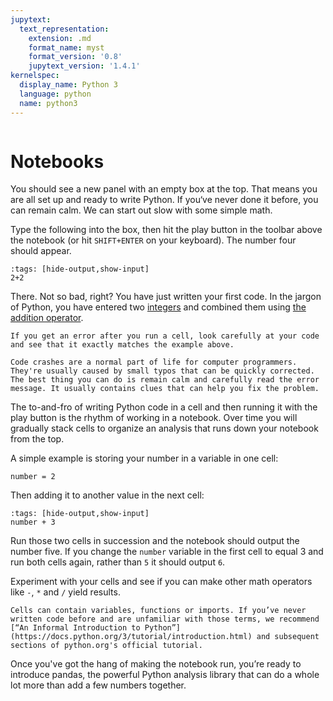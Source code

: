 ```yaml
---
jupytext:
  text_representation:
    extension: .md
    format_name: myst
    format_version: '0.8'
    jupytext_version: '1.4.1'
kernelspec:
  display_name: Python 3
  language: python
  name: python3
---
```


```{include} ./_templates/nav.html
```

# Notebooks

You should see a new panel with an empty box at the top. That means you are all set up and ready to write Python. If you‘ve never done it before, you can remain calm. We can start out slow with some simple math.

Type the following into the box, then hit the play button in the toolbar above the notebook (or hit `SHIFT+ENTER` on your keyboard). The number four should appear.

```{code-cell}
:tags: [hide-output,show-input]
2+2
```

There. Not so bad, right? You have just written your first code. In the jargon of Python, you have entered two [integers](https://docs.python.org/3/library/functions.html#int) and combined them using [the addition operator](https://docs.python.org/3/library/operator.html#mapping-operators-to-functions).

```{note}
If you get an error after you run a cell, look carefully at your code and see that it exactly matches the example above.

Code crashes are a normal part of life for computer programmers. They're usually caused by small typos that can be quickly corrected. The best thing you can do is remain calm and carefully read the error message. It usually contains clues that can help you fix the problem.
```

The to-and-fro of writing Python code in a cell and then running it with the play button is the rhythm of working in a notebook. Over time you will gradually stack cells to organize an analysis that runs down your notebook from the top.

A simple example is storing your number in a variable in one cell:

```{code-cell}
number = 2
```

Then adding it to another value in the next cell:

```{code-cell}
:tags: [hide-output,show-input]
number + 3
```

Run those two cells in succession and the notebook should output the number five. If you change the `number` variable in the first cell to equal 3 and run both cells again, rather than `5` it should output `6`.

Experiment with your cells and see if you can make other math operators like `-`, `*` and `/` yield results.

```{note}
Cells can contain variables, functions or imports. If you’ve never written code before and are unfamiliar with those terms, we recommend [“An Informal Introduction to Python”](https://docs.python.org/3/tutorial/introduction.html) and subsequent sections of python.org's official tutorial.
```

Once you've got the hang of making the notebook run, you’re ready to introduce pandas, the powerful Python analysis library that can do a whole lot more than add a few numbers together.

